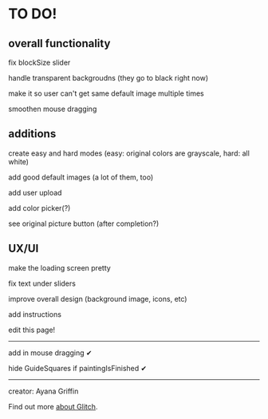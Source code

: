 TO DO!
=================

overall functionality 
---------------
fix blockSize slider

handle transparent backgroudns (they go to black right now)

make it so user can't get same default image multiple times

smoothen mouse dragging



additions
-----------

create easy and hard modes (easy: original colors are grayscale, hard: all white)

add good default images (a lot of them, too)

add user upload

add color picker(?)

see original picture button (after completion?)


UX/UI
----------
make the loading screen pretty

fix text under sliders

improve overall design (background image, icons, etc)

add instructions

edit this page!

-------------------------
add in mouse dragging ✔

hide GuideSquares if paintingIsFinished ✔







-------------------


creator: Ayana Griffin

Find out more [about Glitch](https://glitch.com/about).